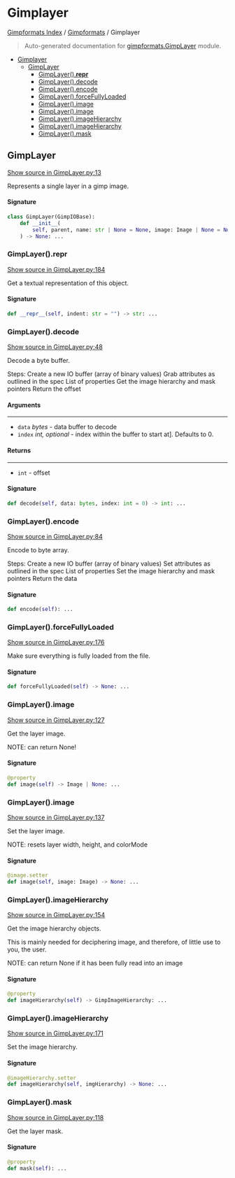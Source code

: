 # Gimplayer

[Gimpformats Index](../README.md#gimpformats-index) / [Gimpformats](./index.md#gimpformats) / Gimplayer

> Auto-generated documentation for [gimpformats.GimpLayer](../../../gimpformats/GimpLayer.py) module.

- [Gimplayer](#gimplayer)
  - [GimpLayer](#gimplayer)
    - [GimpLayer().__repr__](#gimplayer()__repr__)
    - [GimpLayer().decode](#gimplayer()decode)
    - [GimpLayer().encode](#gimplayer()encode)
    - [GimpLayer().forceFullyLoaded](#gimplayer()forcefullyloaded)
    - [GimpLayer().image](#gimplayer()image)
    - [GimpLayer().image](#gimplayer()image-1)
    - [GimpLayer().imageHierarchy](#gimplayer()imagehierarchy)
    - [GimpLayer().imageHierarchy](#gimplayer()imagehierarchy-1)
    - [GimpLayer().mask](#gimplayer()mask)

## GimpLayer

[Show source in GimpLayer.py:13](../../../gimpformats/GimpLayer.py#L13)

Represents a single layer in a gimp image.

#### Signature

```python
class GimpLayer(GimpIOBase):
    def __init__(
        self, parent, name: str | None = None, image: Image | None = None
    ) -> None: ...
```

### GimpLayer().__repr__

[Show source in GimpLayer.py:184](../../../gimpformats/GimpLayer.py#L184)

Get a textual representation of this object.

#### Signature

```python
def __repr__(self, indent: str = "") -> str: ...
```

### GimpLayer().decode

[Show source in GimpLayer.py:48](../../../gimpformats/GimpLayer.py#L48)

Decode a byte buffer.

Steps:
Create a new IO buffer (array of binary values)
Grab attributes as outlined in the spec
List of properties
Get the image hierarchy and mask pointers
Return the offset

#### Arguments

----
 - `data` *bytes* - data buffer to decode
 - `index` *int, optional* - index within the buffer to start at]. Defaults to 0.

#### Returns

-------
 - `int` - offset

#### Signature

```python
def decode(self, data: bytes, index: int = 0) -> int: ...
```

### GimpLayer().encode

[Show source in GimpLayer.py:84](../../../gimpformats/GimpLayer.py#L84)

Encode to byte array.

Steps:
Create a new IO buffer (array of binary values)
Set attributes as outlined in the spec
List of properties
Set the image hierarchy and mask pointers
Return the data

#### Signature

```python
def encode(self): ...
```

### GimpLayer().forceFullyLoaded

[Show source in GimpLayer.py:176](../../../gimpformats/GimpLayer.py#L176)

Make sure everything is fully loaded from the file.

#### Signature

```python
def forceFullyLoaded(self) -> None: ...
```

### GimpLayer().image

[Show source in GimpLayer.py:127](../../../gimpformats/GimpLayer.py#L127)

Get the layer image.

NOTE: can return None!

#### Signature

```python
@property
def image(self) -> Image | None: ...
```

### GimpLayer().image

[Show source in GimpLayer.py:137](../../../gimpformats/GimpLayer.py#L137)

Set the layer image.

NOTE: resets layer width, height, and colorMode

#### Signature

```python
@image.setter
def image(self, image: Image) -> None: ...
```

### GimpLayer().imageHierarchy

[Show source in GimpLayer.py:154](../../../gimpformats/GimpLayer.py#L154)

Get the image hierarchy objects.

This is mainly needed for deciphering image, and therefore,
of little use to you, the user.

NOTE: can return None if it has been fully read into an image

#### Signature

```python
@property
def imageHierarchy(self) -> GimpImageHierarchy: ...
```

### GimpLayer().imageHierarchy

[Show source in GimpLayer.py:171](../../../gimpformats/GimpLayer.py#L171)

Set the image hierarchy.

#### Signature

```python
@imageHierarchy.setter
def imageHierarchy(self, imgHierarchy) -> None: ...
```

### GimpLayer().mask

[Show source in GimpLayer.py:118](../../../gimpformats/GimpLayer.py#L118)

Get the layer mask.

#### Signature

```python
@property
def mask(self): ...
```